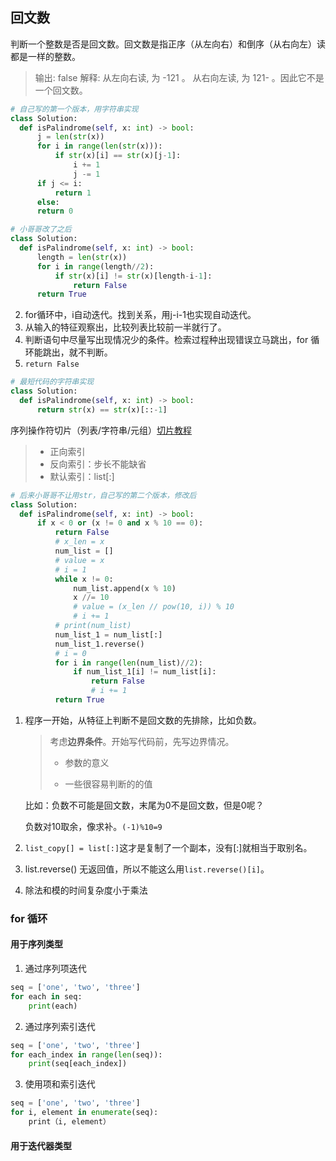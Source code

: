 ## 回文数

判断一个整数是否是回文数。回文数是指正序（从左向右）和倒序（从右向左）读都是一样的整数。
> 输出: false
解释: 从左向右读, 为 -121 。 从右向左读, 为 121- 。因此它不是一个回文数。

```python
# 自己写的第一个版本，用字符串实现
class Solution:
  def isPalindrome(self, x: int) -> bool:
      j = len(str(x))
      for i in range(len(str(x))):
          if str(x)[i] == str(x)[j-1]:
              i += 1
              j -= 1
      if j <= i:
          return 1
      else:
      return 0
```
```python
# 小哥哥改了之后
class Solution:
  def isPalindrome(self, x: int) -> bool:
      length = len(str(x))
      for i in range(length//2):
          if str(x)[i] != str(x)[length-i-1]:
              return False
      return True
```
2. for循环中，i自动迭代。找到关系，用j-i-1也实现自动迭代。
3. 从输入的特征观察出，比较列表比较前一半就行了。
4. 判断语句中尽量写出现情况少的条件。检索过程种出现错误立马跳出，for 循环能跳出，就不判断。
5. `return False`

```python
# 最短代码的字符串实现
class Solution:
  def isPalindrome(self, x: int) -> bool:
      return str(x) == str(x)[::-1]
```
序列操作符切片（列表/字符串/元组）[切片教程](https://www.jianshu.com/p/15715d6f4dad)

> * 正向索引
> * 反向索引：步长不能缺省
> * 默认索引：list[:]


```python
# 后来小哥哥不让用str，自己写的第二个版本，修改后
class Solution:
  def isPalindrome(self, x: int) -> bool:
      if x < 0 or (x != 0 and x % 10 == 0):
          return False
          # x_len = x
          num_list = []
          # value = x
          # i = 1
          while x != 0:
              num_list.append(x % 10)
              x //= 10
              # value = (x_len // pow(10, i)) % 10
              # i += 1
          # print(num_list)
          num_list_1 = num_list[:]
          num_list_1.reverse()
          # i = 0
          for i in range(len(num_list)//2):
              if num_list_1[i] != num_list[i]:
                  return False
                  # i += 1
          return True
```
1. 程序一开始，从特征上判断不是回文数的先排除，比如负数。

   > 考虑**边界条件**。开始写代码前，先写边界情况。
   >
   > * 参数的意义 
   >
   > * 一些很容易判断的的值

   比如：负数不可能是回文数，末尾为0不是回文数，但是0呢？

   负数对10取余，像求补。`(-1)%10=9`

2. `list_copy[] = list[:]`这才是复制了一个副本，没有[:]就相当于取别名。

3. list.reverse() 无返回值，所以不能这么用`list.reverse()[i]`。

4. 除法和模的时间复杂度小于乘法



### for 循环

#### 用于序列类型
1. 通过序列项迭代
```python
seq = ['one', 'two', 'three']
for each in seq:
    print(each)
```
2. 通过序列索引迭代
```python
seq = ['one', 'two', 'three']
for each_index in range(len(seq)):
    print(seq[each_index])
```
3. 使用项和索引迭代
```python
seq = ['one', 'two', 'three']
for i, element in enumerate(seq):
    print（i, element）
```
#### 用于迭代器类型




